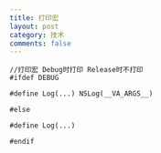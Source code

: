 ```yaml
---
title: 打印宏
layout: post
category: 技术
comments: false
---
```


    //打印宏 Debug时打印 Release时不打印
    #ifdef DEBUG

    #define Log(...) NSLog(__VA_ARGS__)

    #else

    #define Log(...)

    #endif
